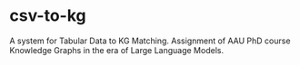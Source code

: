 # csv-to-kg
A system for Tabular Data to KG Matching. Assignment of AAU PhD course Knowledge Graphs in the era of Large Language Models.
